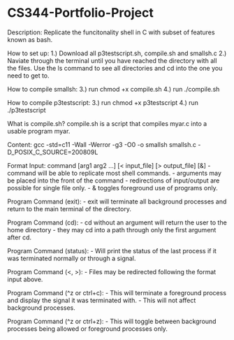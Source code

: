 # CS344-Portfolio-Project

Description:
    Replicate the funcitonality shell in C with subset of features known as bash.

How to set up:
	1.) Download all p3testscript.sh, compile.sh and smallsh.c
	2.) Naviate through the terminal until you have reached the directory with all the files. 
	Use the ls command to see all directories and cd into the one you need to get to.

How to compile smallsh:
	3.) run chmod +x compile.sh
	4.) run ./compile.sh

How to compile p3testscript:
	3.) run chmod +x p3testscript
	4.) run ./p3testscript

What is compile.sh?
	compile.sh is a script that compiles myar.c into a usable program myar.

Content: 
	gcc -std=c11 -Wall -Werror -g3 -O0 -o smallsh smallsh.c -D_POSIX_C_SOURCE=200809L

Format Input:
    command [arg1 arg2 ...] [< input_file] [> output_file] [&]
    - command will be able to replicate most shell commands.
    - arguments may be placed into the front of the command
    - redirections of input/output are possible for single file only.
    - & toggles foreground use of programs only.
    
Program Command (exit):
    - exit will terminate all background processes and return to the main terminal of the directory.

Program Command (cd):
    - cd without an argument will return the user to the home directory
    - they may cd into a path through only the first argument after cd.

Program Command (status):
    - Will print the status of the last process if it was terminated normally or through a signal.

Program Command (<, >):
    - Files may be redirected following the format input above.

Program Command (^z or ctrl+c):
    - This will terminate a foreground process and display the signal it was terminated with.
    - This will not affect background processes.

Program Command (^z or ctrl+z):
    - This will toggle between background processes being allowed or foreground processes only.
